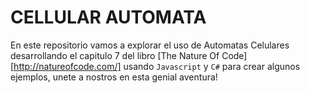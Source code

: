 # CELLULAR AUTOMATA

En este repositorio vamos a explorar el uso de Automatas Celulares desarrollando el capitulo 7 del libro [The Nature Of Code][http://natureofcode.com/] usando `Javascript` y `C#` para crear algunos ejemplos, unete a nostros en esta genial aventura!
